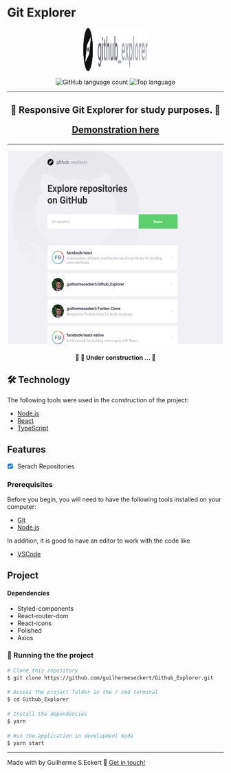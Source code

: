 # **Git Explorer**


<p align="center">
  <img width="150" height="100" src="img/logo.svg">
</p>

<p align="center">
  <img alt="GitHub language count" src="https://img.shields.io/github/languages/count/commonality/readme-inspector.svg">
  <img alt="Top language" src="https://img.shields.io/github/languages/top/commonality/readme-inspector.svg">
</p>

---

<h2 align="center">
	 🚀 Responsive Git Explorer for study purposes. 🚀

   [Demonstration here](https://guilhermegitexplorer.netlify.app/)
</h2>


---

 <p align="center">
  <img width="500" height="450" src="img/gitexplorer.png">
</p>


</div>

<h4 align="center">
	🚧   🚀 Under construction ...  🚧
</h4>


## 🛠 Technology

The following tools were used in the construction of the project:

- [Node.js](https://nodejs.org/en/)
- [React](https://pt-br.reactjs.org/)
- [TypeScript](https://www.typescriptlang.org/)


## Features

- [x] Serach Repositories


### Prerequisites

Before you begin, you will need to have the following tools installed on your computer:

 - [Git](https://git-scm.com)
 - [Node.js](https://nodejs.org/en/)

In addition, it is good to have an editor to work with the code like

 - [VSCode](https://code.visualstudio.com/)


## Project


#### Dependencies


- Styled-components
- React-router-dom
- React-icons
- Polished
- Axios


### 🎲 Running the the project

``` bash
# Clone this repository
$ git clone https://github.com/guilhermeseckert/Github_Explorer.git

# Access the project folder in the / cmd terminal
$ cd Github_Explorer

# Install the dependencies
$ yarn

# Run the application in development mode
$ yarn start

```



---
Made with by Guilherme S.Eckert :wave: [Get in touch!](https://www.linkedin.com/in/guilherme-eckert/)





